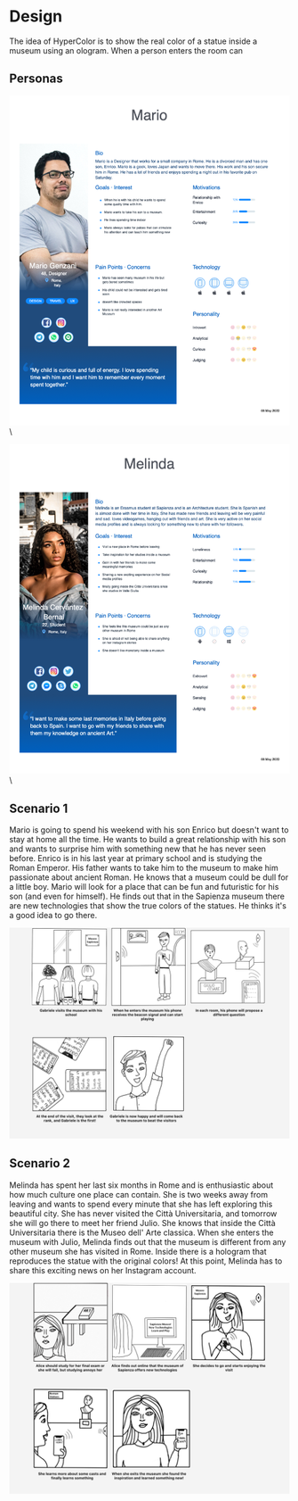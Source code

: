 # Design

The idea of HyperColor is to show the real color of a statue inside a museum using an ologram. When a person enters the room can  
## Personas

![Mario](https://github.com/federicoInserra/Big-Project-IoT/blob/master/photo/Mario.png)\


![Melinda](https://github.com/federicoInserra/Big-Project-IoT/blob/master/photo/Melinda%20.png)\


## Scenario 1

Mario is going to spend his weekend with his son Enrico but doesn't want to stay at home all the time. He wants to build a great relationship with his son and wants to surprise him with something new that he has never seen before. Enrico is in his last year at primary school and is studying the Roman Emperor. His father wants to take him to the museum to make him passionate about ancient Roman. He knows that a museum could be dull for a little boy. Mario will look for a place that can be fun and futuristic for his son (and even for himself). He finds out that in the Sapienza museum there are new technologies that show the true colors of the statues. He thinks it's a good idea to go there.

![Storyboard1](https://github.com/federicoInserra/Big-Project-IoT/blob/master/photo/story2.png)

## Scenario 2

Melinda has spent her last six months in Rome and is enthusiastic about how much culture one place can contain. She is two weeks away from leaving and wants to spend every minute that she has left exploring this beautiful city. She has never visited the Città Universitaria, and tomorrow she will go there to meet her friend Julio. She knows that inside the Città Universitaria there is the Museo dell' Arte classica. When she enters the museum with Julio, Melinda finds out that the museum is different from any other museum she has visited in Rome. Inside there is a hologram that reproduces the statue with the original colors! At this point, Melinda has to share this exciting news on her Instagram account.

![Storyboard2](https://github.com/federicoInserra/Big-Project-IoT/blob/master/photo/story1.png)

